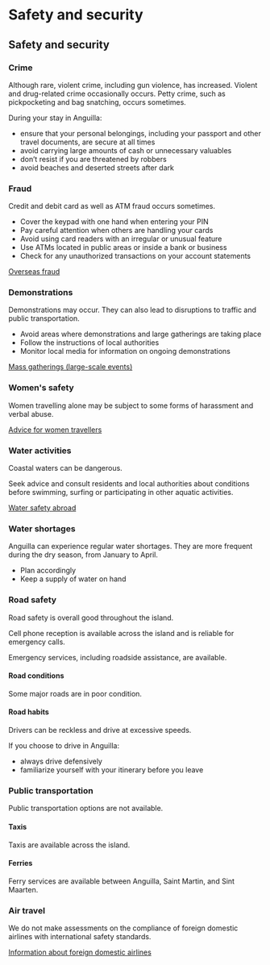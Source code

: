 # Safety and security

## Safety and security

### Crime

Although rare, violent crime, including gun violence, has increased. Violent and drug-related crime occasionally occurs. Petty crime, such as pickpocketing and bag snatching, occurs sometimes.

During your stay in Anguilla:

* ensure that your personal belongings, including your passport and other travel documents, are secure at all times
* avoid carrying large amounts of cash or unnecessary valuables
* don’t resist if you are threatened by robbers
* avoid beaches and deserted streets after dark

### Fraud

Credit and debit card as well as ATM fraud occurs sometimes.

* Cover the keypad with one hand when entering your PIN
* Pay careful attention when others are handling your cards
* Avoid using card readers with an irregular or unusual feature
* Use ATMs located in public areas or inside a bank or business
* Check for any unauthorized transactions on your account statements

[Overseas fraud](https://travel.gc.ca/travelling/health-safety/overseas-fraud)

### Demonstrations

Demonstrations may occur. They can also lead to disruptions to traffic and public transportation.

* Avoid areas where demonstrations and large gatherings are taking place
* Follow the instructions of local authorities
* Monitor local media for information on ongoing demonstrations

[Mass gatherings (large-scale events)](https://travel.gc.ca/travelling/health-safety/mass-gatherings)

### Women's safety

Women travelling alone may be subject to some forms of harassment and verbal abuse.

[Advice for women travellers](https://travel.gc.ca/travelling/health-safety/advice-for-women-travellers)

### Water activities

Coastal waters can be dangerous.

Seek advice and consult residents and local authorities about conditions before swimming, surfing or participating in other aquatic activities.

[Water safety abroad](https://travel.gc.ca/travelling/health-safety/water-safety)

### Water shortages

Anguilla can experience regular water shortages. They are more frequent during the dry season, from January to April.

* Plan accordingly
* Keep a supply of water on hand

### Road safety

Road safety is overall good throughout the island.

Cell phone reception is available across the island and is reliable for emergency calls.

Emergency services, including roadside assistance, are available.

#### Road conditions

Some major roads are in poor condition.

#### Road habits

Drivers can be reckless and drive at excessive speeds.

If you choose to drive in Anguilla:

* always drive defensively
* familiarize yourself with your itinerary before you leave

### Public transportation

Public transportation options are not available.

#### Taxis

Taxis are available across the island.

#### Ferries

Ferry services are available between Anguilla, Saint Martin, and Sint Maarten.

### Air travel

We do not make assessments on the compliance of foreign domestic airlines with international safety standards.

[Information about foreign domestic airlines](https://travel.gc.ca/air/in-flight-safety#other)